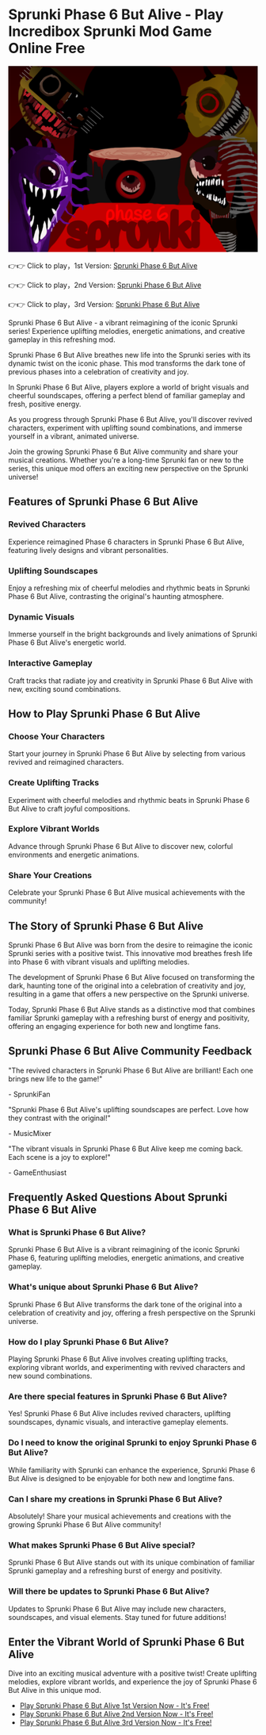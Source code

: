 # Sprunki Phase 6 But Alive - Play Incredibox Sprunki Mod Game Online Free

![Sprunki Phase 6 But Alive](https://raw.githubusercontent.com/sprunkiscrunkly/sprunki-phase-6-but-alive/refs/heads/main/sprunki-phase-6-but-alive.png "Sprunki Phase 6 But Alive")

👉👉 Click to play，1st Version: [Sprunki Phase 6 But Alive](https://sprunksters.com/sprunki-phase-6-but-alive/ "Sprunki Phase 6 But Alive")

👉👉 Click to play，2nd Version: [Sprunki Phase 6 But Alive](https://sprunkiscrunkly.com/sprunki-phase-6-but-alive/ "Sprunki Phase 6 But Alive")

👉👉 Click to play，3rd Version: [Sprunki Phase 6 But Alive](https://sprunkipyramixed.com/sprunki-phase-6-but-alive/ "Sprunki Phase 6 But Alive")

Sprunki Phase 6 But Alive - a vibrant reimagining of the iconic Sprunki series! Experience uplifting melodies, energetic animations, and creative gameplay in this refreshing mod.

Sprunki Phase 6 But Alive breathes new life into the Sprunki series with its dynamic twist on the iconic phase. This mod transforms the dark tone of previous phases into a celebration of creativity and joy.

In Sprunki Phase 6 But Alive, players explore a world of bright visuals and cheerful soundscapes, offering a perfect blend of familiar gameplay and fresh, positive energy.

As you progress through Sprunki Phase 6 But Alive, you'll discover revived characters, experiment with uplifting sound combinations, and immerse yourself in a vibrant, animated universe.

Join the growing Sprunki Phase 6 But Alive community and share your musical creations. Whether you're a long-time Sprunki fan or new to the series, this unique mod offers an exciting new perspective on the Sprunki universe!

## Features of Sprunki Phase 6 But Alive

### Revived Characters

Experience reimagined Phase 6 characters in Sprunki Phase 6 But Alive, featuring lively designs and vibrant personalities.

### Uplifting Soundscapes

Enjoy a refreshing mix of cheerful melodies and rhythmic beats in Sprunki Phase 6 But Alive, contrasting the original's haunting atmosphere.

### Dynamic Visuals

Immerse yourself in the bright backgrounds and lively animations of Sprunki Phase 6 But Alive's energetic world.

### Interactive Gameplay

Craft tracks that radiate joy and creativity in Sprunki Phase 6 But Alive with new, exciting sound combinations.

## How to Play Sprunki Phase 6 But Alive

### Choose Your Characters

Start your journey in Sprunki Phase 6 But Alive by selecting from various revived and reimagined characters.

### Create Uplifting Tracks

Experiment with cheerful melodies and rhythmic beats in Sprunki Phase 6 But Alive to craft joyful compositions.

### Explore Vibrant Worlds

Advance through Sprunki Phase 6 But Alive to discover new, colorful environments and energetic animations.

### Share Your Creations

Celebrate your Sprunki Phase 6 But Alive musical achievements with the community!

## The Story of Sprunki Phase 6 But Alive

Sprunki Phase 6 But Alive was born from the desire to reimagine the iconic Sprunki series with a positive twist. This innovative mod breathes fresh life into Phase 6 with vibrant visuals and uplifting melodies.

The development of Sprunki Phase 6 But Alive focused on transforming the dark, haunting tone of the original into a celebration of creativity and joy, resulting in a game that offers a new perspective on the Sprunki universe.

Today, Sprunki Phase 6 But Alive stands as a distinctive mod that combines familiar Sprunki gameplay with a refreshing burst of energy and positivity, offering an engaging experience for both new and longtime fans.

## Sprunki Phase 6 But Alive Community Feedback

"The revived characters in Sprunki Phase 6 But Alive are brilliant! Each one brings new life to the game!"

\- SprunkiFan

"Sprunki Phase 6 But Alive's uplifting soundscapes are perfect. Love how they contrast with the original!"

\- MusicMixer

"The vibrant visuals in Sprunki Phase 6 But Alive keep me coming back. Each scene is a joy to explore!"

\- GameEnthusiast

## Frequently Asked Questions About Sprunki Phase 6 But Alive

### What is Sprunki Phase 6 But Alive?

Sprunki Phase 6 But Alive is a vibrant reimagining of the iconic Sprunki Phase 6, featuring uplifting melodies, energetic animations, and creative gameplay.

### What's unique about Sprunki Phase 6 But Alive?

Sprunki Phase 6 But Alive transforms the dark tone of the original into a celebration of creativity and joy, offering a fresh perspective on the Sprunki universe.

### How do I play Sprunki Phase 6 But Alive?

Playing Sprunki Phase 6 But Alive involves creating uplifting tracks, exploring vibrant worlds, and experimenting with revived characters and new sound combinations.

### Are there special features in Sprunki Phase 6 But Alive?

Yes! Sprunki Phase 6 But Alive includes revived characters, uplifting soundscapes, dynamic visuals, and interactive gameplay elements.

### Do I need to know the original Sprunki to enjoy Sprunki Phase 6 But Alive?

While familiarity with Sprunki can enhance the experience, Sprunki Phase 6 But Alive is designed to be enjoyable for both new and longtime fans.

### Can I share my creations in Sprunki Phase 6 But Alive?

Absolutely! Share your musical achievements and creations with the growing Sprunki Phase 6 But Alive community!

### What makes Sprunki Phase 6 But Alive special?

Sprunki Phase 6 But Alive stands out with its unique combination of familiar Sprunki gameplay and a refreshing burst of energy and positivity.

### Will there be updates to Sprunki Phase 6 But Alive?

Updates to Sprunki Phase 6 But Alive may include new characters, soundscapes, and visual elements. Stay tuned for future additions!

## Enter the Vibrant World of Sprunki Phase 6 But Alive

Dive into an exciting musical adventure with a positive twist! Create uplifting melodies, explore vibrant worlds, and experience the joy of Sprunki Phase 6 But Alive in this unique mod.

- [Play Sprunki Phase 6 But Alive 1st Version Now - It's Free!](https://sprunksters.com/sprunki-phase-6-but-alive/)
- [Play Sprunki Phase 6 But Alive 2nd Version Now - It's Free!](https://sprunkiscrunkly.com/sprunki-phase-6-but-alive/)
- [Play Sprunki Phase 6 But Alive 3rd Version Now - It's Free!](https://sprunkipyramixed.com/sprunki-phase-6-but-alive/)
